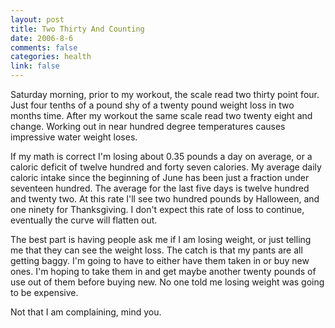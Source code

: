 ```yaml
--- 
layout: post
title: Two Thirty And Counting
date: 2006-8-6
comments: false
categories: health
link: false
---
```

Saturday morning, prior to my workout, the scale read two thirty point four. Just four tenths of a pound shy of a twenty pound weight loss in two months time. After my workout the same scale read two twenty eight and change. Working out in near hundred degree temperatures causes impressive water weight loses.

If my math is correct I'm losing about 0.35 pounds a day on average, or a caloric deficit of twelve hundred and forty seven calories. My average daily caloric intake since the beginning of June has been just a fraction under seventeen hundred. The average for the last five days is twelve hundred and twenty two. At this rate I'll see two hundred pounds by  Halloween, and one ninety for Thanksgiving. I don't expect this rate of loss to continue, eventually the curve will flatten out.

The best part is having people ask me if I am losing weight, or just telling me that they can see the weight loss. The catch is that my pants are all getting baggy. I'm going to have to either have them taken in or buy new ones. I'm hoping to take them in and get maybe another twenty pounds of use out of them before buying new. No one told me losing weight was going to be expensive.

Not that I am complaining, mind you.
